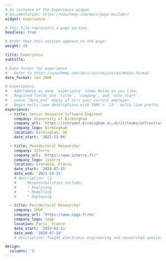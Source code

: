 ```yaml
---
# An instance of the Experience widget.
# Documentation: https://wowchemy.com/docs/page-builder/
widget: experience

# This file represents a page section.
headless: true

# Order that this section appears on the page.
weight: 20

title: Experience
subtitle:

# Date format for experience
#   Refer to https://wowchemy.com/docs/customization/#date-format
date_format: Jan 2006

# Experiences.
#   Add/remove as many `experience` items below as you like.
#   Required fields are `title`, `company`, and `date_start`.
#   Leave `date_end` empty if it's your current employer.
#   Begin multi-line descriptions with YAML's `|2-` multi-line prefix.
experience:
  - title: Senior Research Software Engineer
    company: University of Birmingham
    company_url: 'https://intranet.birmingham.ac.uk/it/teams/infrastructure/research/bear/index.aspx'
    company_logo: birmingham
    location: Birmingham, UK
    date_start: '2021-12-06'

  - title: Postdoctoral Researcher
    company: ISTerre
    company_url: 'https://www.isterre.fr/'
    company_logo: isterre
    location: Grenoble, France
    date_start: '2020-07-15'
    date_end: '2021-10-31'
    # description: |2-
    #     Responsibilities include:
    #     * Analysing
    #     * Modelling
    #     * Deploying

  - title: Postdoctoral Researcher
    company: IPGP
    company_url: 'https://www.ipgp.fr/en'
    company_logo: ipgp
    location: Paris, France
    date_start: '2019-02-11'
    date_end: '2020-07-14'
    # description: Taught electronic engineering and researched semiconductor physics.

design:
  columns: '1'
---
```

